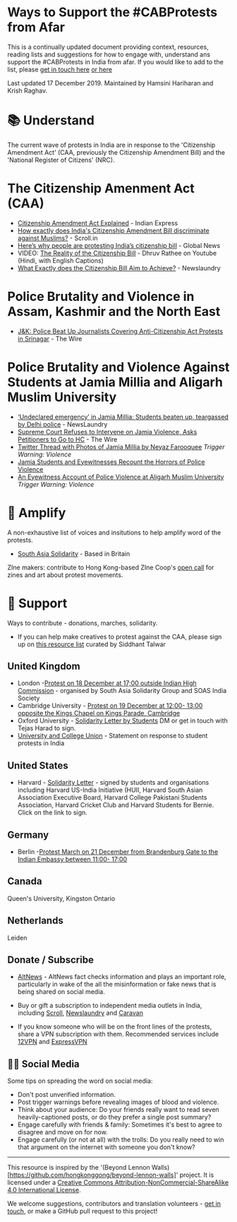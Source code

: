# Ways to Support the #CABProtests from Afar
This is a continually updated document providing context, resources, reading lists and suggestions for how to engage with, understand ans support the #CABProtests in India from afar. If you would like to add to the list, please [get in touch here](mailto:krish.raghav@gmail.com) [or here](mailto:hamsini.h94@gmail.com)

Last updated 17 December 2019. Maintained by Hamsini Hariharan and Krish Raghav. 

# 📚 Understand 

The current wave of protests in India are in response to the 'Citizenship Amendment Act' (CAA, previously the Citizenship Amendment Bill) and the 'National Register of Citizens' (NRC).

# The Citizenship Amenment Act (CAA)
- [Citizenship Amendment Act Explained](https://indianexpress.com/article/explained/explained-how-to-be-a-citizen-of-india-earlier-now-6165960/) - Indian Express
- [How exactly does India's Citizenship Amendment Bill discriminate against Muslims?](https://scroll.in/article/944852/explainer-how-exactly-does-india-s-citizenship-amendment-bill-discriminate-against-muslims_) - Scroll.in 
- [Here’s why people are protesting India’s citizenship bill](https://globalnews.ca/news/6301241/india-protests-citizenship-bill-explainer/) - Global News
- VIDEO: [The Reality of the Citizenship Bill](https://www.youtube.com/watch?v=uS84V63IZUs&t=599s) - Dhruv Rathee on Youtube (Hindi, with English Captions)
- [What Exactly does the Citizenship Bill Aim to Achieve?](https://www.newslaundry.com/2019/12/10/explainer-what-exactly-does-the-citizenship-bill-aim-to-achieve) - Newslaundry 

# Police Brutality and Violence in Assam, Kashmir and the North East 
- [J&K: Police Beat Up Journalists Covering Anti-Citizenship Act Protests in Srinagar](https://thewire.in/rights/citizenship-act-protest-srinagar) - The Wire

# Police Brutality and Violence Against Students at Jamia Millia and Aligarh Muslim University
- [‘Undeclared emergency’ in Jamia Millia: Students beaten up, teargassed by Delhi police](https://www.newslaundry.com/2019/12/15/undeclared-emergency-in-jamia-millia-students-beaten-up-teargassed-by-delhi-police) - NewsLaundry 
- [Supreme Court Refuses to Intervene on Jamia Violence, Asks Petitioners to Go to HC](https://thewire.in/rights/supreme-court-refuses-to-intervene-on-jamia-violence-asks-petitioners-to-go-to-hc) - The Wire
- [Twitter Thread with Photos of Jamia Millia by Neyaz Farooquee](https://twitter.com/nafsmanzer/status/1206494192488181760) *Trigger Warning: Violence*
- [Jamia Students and Eyewitnesses Recount the Horrors of Police Violence](https://thewire.in/rights/watch-jamia-students-and-eyewitnesses-recount-the-horrors-of-police-violence)
- [An Eyewitness Account of Police Violence at Aligarh Muslim University](https://newslaundry.com/2019/12/16/stop-slapping-them-theyll-die-an-eyewitness-account-of-police-crackdown-on-amu-protest-against-citizenship-law) *Trigger Warning: Violence*

# 📣 Amplify

A non-exhaustive list of voices and insitutions to help amplify word of the protests.

- [South Asia Solidarity](https://twitter.com/SAsiaSolidarity) - Based in Britain 

ZIne makers: contribute to Hong Kong-based ZIne Coop's [open call](https://www.instagram.com/p/B6GWjbEgh50/?igshid=e8g6xnj19jvu) for zines and art about protest movements.   

# 🙌 Support

Ways to contribute - donations, marches, solidarity.

- If you can help make creatives to protest against the CAA, please sign up on [this resource list](https://docs.google.com/spreadsheets/d/1PFclLDIp8jfjRsrDrtln9YZmCHZzvJEpds5D-Z4ATa4/edit#gid=1995505772) curated by Siddhant Talwar

## United Kingdom
- London -[Protest on 18 December at 17;00 outside Indian High Commission](https://www.facebook.com/events/2615341235186966/permalink/2615422625178827/) - organised by South Asia Solidarity Group and SOAS India Society
- Cambridge University - [Protest on 19 December at 12:00- 13:00 opposite the Kings Chapel on Kings Parade, Cambridge](https://www.facebook.com/events/2615341235186966/)  
- Oxford University - [Solidarity Letter by Students](https://twitter.com/h_tejas/status/1206855838608039936) DM or get in touch with Tejas Harad to sign. 
- [University and College Union](https://www.ucu.org.uk/article/10504/UCU-statement-on-response-to-student-protests-in-India) - Statement on response to student protests in India


## United States

- Harvard - [Solidarity Letter](https://docs.google.com/document/d/1RA6I0MAPZgD57aMvwL_JXKIGRpq8yIMjTtaRWF7QVF0/edit?fbclid=IwAR2BlJiiKP_SCJKcAMJFXWF2QuEaPYKVqpjf9hlaKo4Ehs66py461vTMdU8) - signed by students and organisations including Harvard US-India Initiative (HUII, Harvard South Asian Association Executive Board, Harvard College Pakistani Students Association, Harvard Cricket Club and Harvard Students for Bernie. Click on the link to sign. 

## Germany
- Berlin -[Protest March on 21 December from Brandenburg Gate to the Indian Embassy between 11:00- 17:00](https://twitter.com/UroosaAlam1/status/1206936410869112833) 

## Canada
Queen's University, Kingston Ontario 

## Netherlands

Leiden 


## Donate / Subscribe

- [AltNews](https://www.altnews.in/donate/) - AltNews fact checks information and plays an important role, particularly in wake of the all the misinformation or fake news that is being shared on social media. 

- Buy or gift a subscription to independent media outlets in India, including [Scroll](https://scroll.in/subscribe), [Newslaundry](https://newslaundry.com/subscription) and [Caravan](https://caravanmagazine.in/subscribe)

- If you know someone who will be on the front lines of the protests, share a VPN subscription with them. Recommended services include [12VPN](https://12vpn.net/) and [ExpressVPN](https://www.expressvpn.com/) 


## 🤳🏼 Social Media 

Some tips on spreading the word on social media:

- Don't post unverified information.
- Post trigger warnings before revealing images of blood and violence.
- Think about your audience: Do your friends really want to read seven heavily-captioned posts, or do they prefer a single post summary?
- Engage carefully with friends & family: Sometimes it's best to agree to disagree and move on for now.
- Engage carefully (or not at all) with the trolls: Do you really need to win that argument on the internet with someone you don't know?

-----

This resource is inspired by the '(Beyond Lennon Walls)[https://github.com/hongkonggong/beyond-lennon-walls]' project. 
It is licensed under a [Creative Commons Attribution-NonCommercial-ShareAlike 4.0 International License](http://creativecommons.org/licenses/by-nc-sa/4.0/).

We welcome suggestions, contributors and translation volunteers - [get in touch](mailto:contact@krishcat.com), or make a GitHub pull request to this project! 
